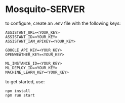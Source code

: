 # Mosquito-SERVER

to configure, create an .env file with the following keys:
```
ASSISTANT_URL=<YOUR_KEY>
ASSISTANT_ID=<YOUR_KEY>
ASSISTANT_IAM_APIKEY=<YOUR_KEY>

GOOGLE_API_KEY=<YOUR_KEY>
OPENWEATHER_KEY=<YOUR_KEY>

ML_INSTANCE_ID=<YOUR_KEY>
ML_DEPLOY_ID=<YOUR_KEY>
MACHINE_LEARN_KEY=<YOUR_KEY>
```

to get started, use:

```
npm install
npm run start
```